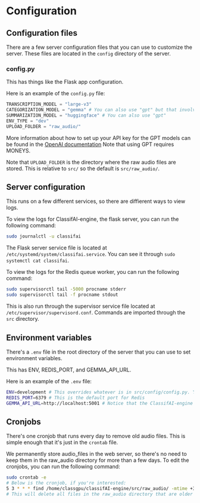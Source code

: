 # Configuration

## Configuration files

There are a few server configuration files that you can use to customize the server. These files are located in the `config` directory of the server.

### config.py
This has things like the Flask app configuration.

Here is an example of the `config.py` file:

```python
TRANSCRIPTION_MODEL = "large-v3"
CATEGORIZATION_MODEL = "gemma" # You can also use "gpt" but that involves setting up your API key
SUMMARIZATION_MODEL = "huggingface" # You can also use "gpt"
ENV_TYPE = "dev"
UPLOAD_FOLDER = "raw_audio/"
```

More information about how to set up your API key for the GPT models can be found in the [OpenAI documentation](https://github.com/openai/openai-python)
Note that using GPT requires MONEYS.

Note that `UPLOAD_FOLDER` is the directory where the raw audio files are stored. This is relative to `src/` so the default is `src/raw_audio/`.


## Server configuration

This runs on a few different services, so there are diffierent ways to view logs. 

To view the logs for ClassifAI-engine, the flask server, you can run the following command:

```bash
sudo journalctl -u classifai
```

The Flask server service file is located at `/etc/systemd/system/classifai.service`.
You can see it through `sudo systemctl cat classifai`.

To view the logs for the Redis queue worker, you can run the following command:

```bash
sudo supervisorctl tail -5000 procname stderr
sudo supervisorctl tail -f procname stdout
```

This is also run through the supervisor service file located at `/etc/supervisor/supervisord.conf`.
Commands are imported through the `src` directory.

## Environment variables

There's a `.env` file in the root directory of the server that you can use to set environment variables. 

This has ENV, REDIS_PORT, and GEMMA_API_URL.

Here is an example of the `.env` file:

```bash
ENV=development # This overrides whatever is in src/config/config.py. You can delete this line if you want to use the config.py file
REDIS_PORT=6379 # This is the default port for Redis
GEMMA_API_URL=http://localhost:5001 # Notice that the ClassifAI-engine Flask app is running on port 5000 by default, so the GEMMA API is running on port 5001
```

## Cronjobs

There's one cronjob that runs every day to remove old audio files. This is simple enough that it's just in the `crontab` file.

We permanently store audio_files in the web server, so there's no need to keep them in the raw_audio directory for more than a few days.
To edit the cronjobs, you can run the following command:

```bash
sudo crontab -e
# Below is the cronjob, if you're interested:
5 3 * * * find /home/classgpu/classifAI-engine/src/raw_audio/ -mtime +3 -type f -delete
# This will delete all files in the raw_audio directory that are older than 3 days, every day at 3:05 AM
```
